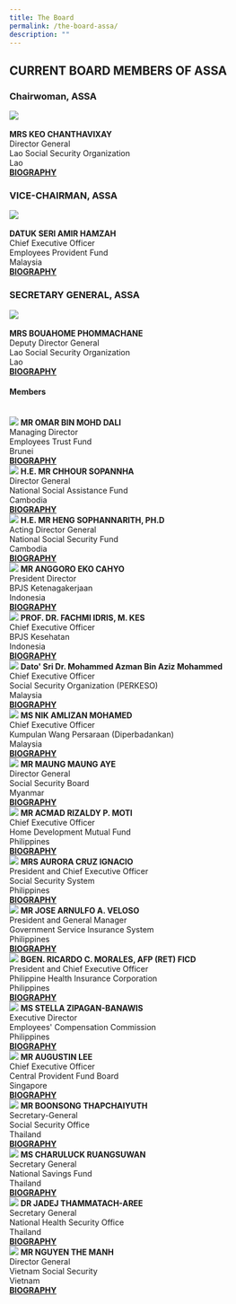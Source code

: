 ```yaml
---
title: The Board
permalink: /the-board-assa/
description: ""
---
```

## CURRENT BOARD MEMBERS OF ASSA

<style>
	.col .is-4 img, .col .is-6 img {
	 width:auto; height:200px; object-fit:cover;
	}
</style>

### Chairwoman, ASSA
<div class="row">
	<div class="col is-4">
		<img src="/images/Board/KEO CHANTHAVIXAY.jpg"><br>
	</div>
	<div class="col is-8 has-text-centered">
		<br><strong>MRS KEO CHANTHAVIXAY</strong><br>
						Director General <br>
						Lao Social Security Organization <br>
						Lao <br>
		<a href="/files/Biography/Keo Chanthavixay.pdf" target="_blank">
			<strong>BIOGRAPHY</strong>
		</a>
	</div>
</div>

### VICE-CHAIRMAN, ASSA
<div class="row">
	<div class="col is-4">
		<img src="/images/Board/AMIR HAMZAH.jpg">
	</div>
		<div class="col is-8 has-text-centered">
			<br><strong>DATUK SERI AMIR HAMZAH</strong> <br>
				Chief Executive Officer <br>
				Employees Provident Fund <br>
				Malaysia<br>
				<a href="/files/Biography/AMIR HAMZAH.pdf" target="_blank">
			<strong>BIOGRAPHY</strong>
		</a>
	</div>
</div>

### SECRETARY GENERAL, ASSA
<div class="row">
	<div class="col is-4">
		<img src="/images/Board/BOUAHOME PHOMMCHANE.jpg">
	</div>
		<div class="col is-8 has-text-centered">
			<br><strong>MRS BOUAHOME PHOMMACHANE</strong> <br>
				Deputy Director General <br>
				Lao Social Security Organization <br>
				Lao <br>
				<a href="/files/Biography/MRS BOUAHOME PHOMMCHANE.pdf" target="_blank">
			<strong>BIOGRAPHY</strong>
		</a>
	</div>
</div>

#### Members
<br>
<div class="row has-text-centered">
	<div class="col is-6">
		<div class="row">
			<div class="col">
				<img src="/images/Board/MR OMAR BIN MOHD DALI.jpg">
				<strong>MR OMAR BIN MOHD DALI</strong> <br>
				Managing Director <br>
				Employees Trust Fund<br>
				Brunei<br>
				<a href="/files/Biography/MR OMAR BIN MOHD DALI.pdf" target="_blank">
					<strong>BIOGRAPHY</strong>
				</a>
			</div>
		</div>
	</div>
<div class="col is-6">
		<div class="row">
			<div class="col">
				<img src="/images/Board/CHHOUR SOPANNHA.jpg">
				<strong>H.E. MR CHHOUR SOPANNHA</strong> <br>
				Director General <br>
				National Social Assistance Fund<br>
				Cambodia<br>
				<a href="/files/Biography/CHHOUR SOPANNHA.pdf" target="_blank">
					<strong>BIOGRAPHY</strong>
				</a>
			</div>
		</div>
	</div>
</div>

<div class="row has-text-centered">
	<div class="col is-6">
		<div class="row">
			<div class="col">
				<img src="/images/Board/HENG SOPHANNARITH.jpg">
				<strong>H.E. MR HENG SOPHANNARITH, PH.D</strong> <br>
				Acting Director General <br>
				National Social Security Fund <br>
				Cambodia<br>
				<a href="/files/Biography/HENG SOPHANNARITH.pdf" target="_blank">
					<strong>BIOGRAPHY</strong>
				</a>
			</div>
		</div>
	</div>
<div class="col is-6">
		<div class="row">
			<div class="col">
				<img src="/images/Board/ANGGORO%20EKO%20CAHYO.jpg">
				<strong>MR ANGGORO EKO CAHYO</strong> <br>
				President Director <br>
				BPJS Ketenagakerjaan<br>
				Indonesia <br>
				<a href="/files/Biography/Anggoro%20Eko%20Cahyo.pdf" target="_blank">
								<strong>BIOGRAPHY</strong>
				</a>
			</div>
		</div>
	</div>
</div>

<div class="row has-text-centered">
	<div class="col is-6">
		<div class="row">
			<div class="col">
			 	<img src="/images/Board/FACHMI IDRIS.jpg">
				<strong>PROF. DR. FACHMI IDRIS, M. KES</strong> <br>
				Chief Executive Officer <br>
				BPJS Kesehatan <br>
				Indonesia<br>
				<a href="/files/Biography/FACHMI IDRIS.pdf" target="_blank">
					<strong>BIOGRAPHY</strong>
				</a>
			</div>
		</div>
</div>
<div class="col is-6">
		<div class="row">
			<div class="col">
	<img src="/images/Board/azman aziz.png">
				<strong>Dato' Sri Dr. Mohammed Azman Bin Aziz Mohammed</strong> <br>
				Chief Executive Officer <br>
				Social Security Organization (PERKESO)<br>
				Malaysia <br>
				<a href="/files/Biography/azman aziz.pdf" target="_blank">
					<strong>BIOGRAPHY</strong>
				</a>
			</div>
		</div>
	</div>
</div>

<div class="row has-text-centered">
	<div class="col is-6">
		<div class="row">
			<div class="col">
				<img src="/images/Board/NIK AMLIZAN MOHAMED.jpg">
				<strong>MS NIK AMLIZAN MOHAMED
				</strong> <br>
				Chief Executive Officer<br>
				Kumpulan Wang Persaraan (Diperbadankan) <br>
				Malaysia
				<br>
				<a href="/files/Biography/NIK AMLIZAN MOHAMED.pdf" target="_blank">
					<strong>BIOGRAPHY</strong>
				</a>
			</div>
		</div>
	</div>
<div class="col is-6">
		<div class="row">
			<div class="col">
				<img src="/images/Board/MAUNG MAUNG AYE.jpg">
				<strong>MR MAUNG MAUNG AYE</strong> <br>
				Director General <br>
				Social Security Board <br>
				Myanmar <br>
				<a href="/files/Biography/MAUNG MAUNG AYE.pdf" target="_blank">
					<strong>BIOGRAPHY</strong>
				</a>
			</div>
		</div>
	</div>
</div>

<div class="row has-text-centered">
	<div class="col is-6">
		<div class="row">
			<div class="col">
					<img src="/images/Board/ACMAD RIZALDY.jpg">
				<strong>MR ACMAD RIZALDY P. MOTI</strong> <br>
				Chief Executive Officer <br>
				Home Development Mutual Fund <br>
				Philippines <br>
				<a href="/files/Biography/ACMAD RIZALDY.pdf" target="_blank">
					<strong>BIOGRAPHY</strong>
				</a>
			</div>
		</div>
	</div>
<div class="col is-6">
		<div class="row">
			<div class="col">
				<img src="/images/Board/AURORA CRUZ IGNACIO.jpg">
				<strong>MRS AURORA CRUZ IGNACIO
				</strong> <br>
				President and Chief Executive Officer<br>
				Social Security System<br>
				Philippines
				<br>
				<a href="/files/Biography/AURORA CRUZ IGNACIO.pdf" target="_blank">
					<strong>BIOGRAPHY</strong>
				</a>
			</div>
		</div>
	</div>
</div>

<div class="row has-text-centered">
	<div class="col is-6">
		<div class="row">
			<div class="col">
				<img src="/images/Board/Jose Arnulfo A Veloso.jpg">
				<strong>MR JOSE ARNULFO A. VELOSO</strong> <br>
				President and General Manager <br>
				Government Service Insurance System <br>
				Philippines <br>
				<a href="/files/Biography/Jose Arnulfo A Veloso.pdf" target="_blank">
					<strong>BIOGRAPHY</strong>
				</a>
			</div>
		</div>
	</div>
<div class="col is-6">
		<div class="row">
			<div class="col">
				<img src="/images/Board/RICARDO C MORALES.jpg">
				<strong>BGEN. RICARDO C. MORALES, AFP (RET) FICD</strong> <br>
				President and Chief Executive Officer <br>
				Philippine Health Insurance Corporation <br>
				Philippines<br>
				<a href="/files/Biography/RICARDO C MORALES.pdf" target="_blank">
					<strong>BIOGRAPHY</strong>
				</a>
			</div>
		</div>
	</div>
</div>

<div class="row has-text-centered">
	<div class="col is-6">
		<div class="row">
			<div class="col">
				<img src="/images/Board/STELLA ZIPAGAN-BANAWIS.jpg">
				<strong>MS STELLA ZIPAGAN-BANAWIS</strong> <br>
				Executive Director <br>
				Employees' Compensation Commission <br>
				Philippines<br>
				<a href="/files/Biography/STELLA ZIPAGAN-BANAWIS.pdf" target="_blank">
					<strong>BIOGRAPHY</strong>
				</a>
			</div>
		</div>
	</div>
<div class="col is-6">
		<div class="row">
			<div class="col">
				<img src="/images/Board/Augustin Lee.png">
				<strong>MR AUGUSTIN LEE</strong> <br>
				Chief Executive Officer <br>
				Central Provident Fund Board <br>
				Singapore <br>
				<a href="/files/Biography/AUGUSTIN LEE.pdf" target="_blank">
					<strong>BIOGRAPHY</strong>
				</a>
			</div>
		</div>
	</div>
</div>

<div class="row has-text-centered">
	<div class="col is-6">
		<div class="row">
			<div class="col">
				<img src="/images/Board/BOONSONG THAPCHAIYUTH.jpg">
				<strong>MR BOONSONG THAPCHAIYUTH</strong> <br>
				Secretary-General<br>
				Social Security Office<br>
				Thailand<br>
				<a href="/files/Biography/BOONSONG THAPCHAIYUTH.pdf" target="_blank">
					<strong>BIOGRAPHY</strong>
				</a>
			</div>
		</div>
	</div>
<div class="col is-6">
		<div class="row">
			<div class="col">
				<img src="/images/Board/CHARULUCK RUANGSUWAN.jpg">
				<strong>MS CHARULUCK RUANGSUWAN</strong> <br>
				Secretary General <br>
				National Savings Fund <br>
				Thailand <br>
				<a href="/files/Biography/CHARULUCK RUANGSUWAN.pdf" target="_blank">
					<strong>BIOGRAPHY</strong>
				</a>
			</div>
		</div>
	</div>
</div>

<div class="row has-text-centered">
	<div class="col is-6">
		<div class="row">
			<div class="col">
				<img src="/images/Board/JADEJ THAMMATACH-AREE.jpg">
				<strong>DR JADEJ THAMMATACH-AREE
				</strong> <br>			
				Secretary General<br>
				National Health Security Office<br>
				Thailand<br>
				<a href="/files/Biography/JADEJ THAMMATACH-AREE.pdf" target="_blank">
					<strong>BIOGRAPHY</strong>
				</a>
			</div>
		</div>
	</div>
<div class="col is-6">
		<div class="row">
			<div class="col">
					<img src="/images/Board/NGUYEN THE MANH.jpg">
				<strong>MR NGUYEN THE MANH
				</strong> <br>
				Director General<br>
				Vietnam Social Security<br>
				Vietnam
				<br>
				<a href="/files/Biography/NGUYEN THE MANH.pdf" target="_blank">
					<strong>BIOGRAPHY</strong>
				</a>
			</div>
		</div>
	</div>
</div>
